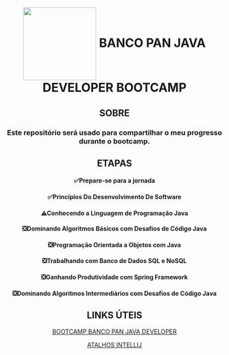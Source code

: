 <div align="center">
<h1 align=center> <img height="170em" src="https://user-images.githubusercontent.com/93049899/218183912-ef8df551-0b66-4ef0-afbc-7aa553c67b5c.png" align=center>  BANCO PAN JAVA DEVELOPER BOOTCAMP</h1>
 

## SOBRE
 ### Este repositório será usado para compartilhar o meu progresso durante o bootcamp.

## ETAPAS

  #### ✅Prepare-se para a jornada </br>
  #### ✅Princípios Do Desenvolvimento De Software </br>
  #### ⚠Conhecendo a Linguagem de Programação Java </br>
  #### ❎Dominando Algoritmos Básicos com Desafios de Código Java </br>
  #### ❎Programação Orientada a Objetos com Java </br>
  #### ❎Trabalhando com Banco de Dados SQL e NoSQL </br>
  #### ❎Ganhando Produtividade com Spring Framework </br>
  #### ❎Dominando Algoritmos Intermediários com Desafios de Código Java </br>


## LINKS ÚTEIS
[BOOTCAMP BANCO PAN JAVA DEVELOPER](https://web.dio.me/track/banco-pan-java-developer)

[ATALHOS INTELLIJ](http://www.basef.com.br/index.php/Atalhos_do_IntelliJ_Idea)

</div>
